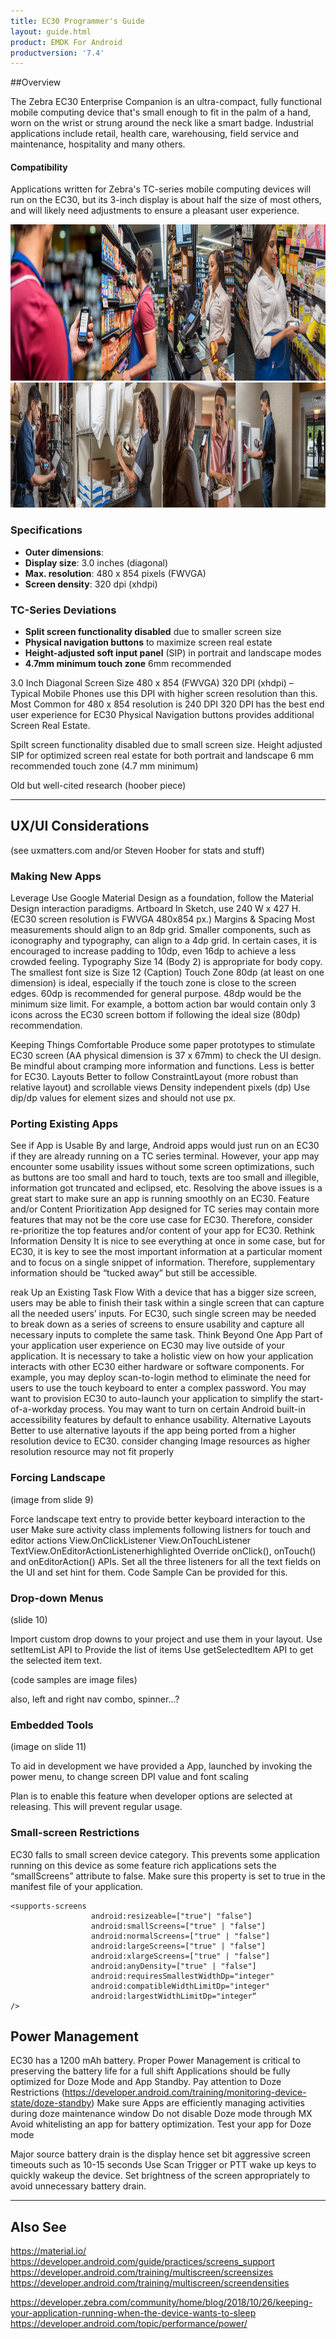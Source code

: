 ```yaml
---
title: EC30 Programmer's Guide
layout: guide.html
product: EMDK For Android
productversion: '7.4'
---
```


##Overview

The Zebra EC30 Enterprise Companion is an ultra-compact, fully functional mobile computing device that's small enough to fit in the palm of a hand, worn on the wrist or strung around the neck like a smart badge. Industrial applications include retail, health care, warehousing, field service and maintenance, hospitality and many others. 

#### Compatibility
Applications written for Zebra's TC-series mobile computing devices will run on the EC30, but its 3-inch display is about half the size of most others, and will likely need adjustments to ensure a pleasant user experience. 

<img alt="image" style="height:250px" src="ec30_multi.png"/>
<img alt="image" style="height:200px" src="ec30_multi2.png"/>


### Specifications

* **Outer dimensions**: 
* **Display size**: 3.0 inches (diagonal) 
* **Max. resolution**: 480 x 854 pixels (FWVGA)
* **Screen density**: 320 dpi (xhdpi)

### TC-Series Deviations

* **Split screen functionality disabled** due to smaller screen size
* **Physical navigation buttons** to maximize screen real estate
* **Height-adjusted soft input panel** (SIP) in portrait and landscape modes
* **4.7mm minimum touch zone** 6mm recommended


3.0 Inch Diagonal
Screen Size 480 x 854 (FWVGA)
320 DPI (xhdpi) – Typical Mobile Phones use this DPI with higher screen resolution than this.
Most Common for 480 x 854 resolution is 240 DPI
320 DPI has the best end user experience for EC30
Physical Navigation buttons provides additional Screen Real Estate.   

Spilt screen functionality disabled due to small screen size.
Height adjusted SIP for optimized screen real estate for both portrait and landscape
6 mm recommended touch zone (4.7 mm minimum)

Old but well-cited research (hoober piece)


-----

## UX/UI Considerations

(see uxmatters.com and/or Steven Hoober for stats and stuff)

### Making New Apps

Leverage
Use Google Material Design as a foundation, follow the Material Design interaction paradigms.
Artboard
In Sketch, use 240 W x 427 H. (EC30 screen resolution is FWVGA 480x854 px.) 
Margins & Spacing
Most measurements should align to an 8dp grid. Smaller components, such as iconography and typography, can align to a 4dp grid. In certain cases, it is encouraged to increase padding to 10dp, even 16dp to achieve a less crowded feeling. 
Typography
Size 14 (Body 2) is appropriate for body copy. The smallest font size is Size 12 (Caption) 
Touch Zone
80dp (at least on one dimension) is ideal, especially if the touch zone is close to the screen edges. 60dp is recommended for general purpose. 48dp would be the minimum size limit. For example, a bottom action bar would contain only 3 icons across the EC30 screen bottom if following the ideal size (80dp) recommendation. 

Keeping Things Comfortable
Produce some paper prototypes to stimulate EC30 screen (AA physical dimension is 37 x 67mm) to check the UI design. Be mindful about cramping more information and functions. Less is better for EC30.
Layouts
Better to follow ConstraintLayout (more robust than relative layout) and scrollable views
Density independent pixels (dp)
Use dip/dp values for element sizes and should not use px.



### Porting Existing Apps 
See if App is Usable
By and large, Android apps would just run on an EC30 if they are already running on a TC series terminal. However, your app may encounter some usability issues without some screen optimizations, such as buttons are too small and hard to touch, texts are too small and illegible, information got truncated and eclipsed, etc. Resolving the above issues is a great start to make sure an app is running smoothly on an EC30.
Feature and/or Content Prioritization
App designed for TC series may contain more features that may not be the core use case for EC30. Therefore, consider re-prioritize the top features and/or content of your app for EC30.
Rethink Information Density
It is nice to see everything at once in some case, but for EC30, it is key to see the most important information at a particular moment and to focus on a single snippet of information. Therefore, supplementary information should be “tucked away” but still be accessible. 

reak Up an Existing Task Flow
With a device that has a bigger size screen, users may be able to finish their task within a single screen that can capture all the needed users’ inputs. For EC30, such single screen may be needed to break down as a series of screens to ensure usability and capture all necessary inputs to complete the same task. 
Think Beyond One App
Part of your application user experience on EC30 may live outside of your application. It is necessary to take a holistic view on how your application interacts with other EC30 either hardware or software components. For example, you may deploy scan-to-login method to eliminate the need for users to use the touch keyboard to enter a complex password. You may want to provision EC30 to auto-launch your application to simplify the start-of-a-workday process. You may want to turn on certain Android built-in accessibility features by default to enhance usability.
Alternative Layouts
Better to use alternative layouts if the app being ported from a higher resolution device to EC30. consider changing Image resources as higher resolution resource may not fit properly

### Forcing Landscape
(image from slide 9)

Force landscape text entry to provide better keyboard interaction to the user
Make sure activity class implements following listners for touch and editor actions
View.OnClickListener
View.OnTouchListener
TextView.OnEditorActionListenerhighlighted
Override onClick(), onTouch() and onEditorAction() APIs. 
Set all the three listeners for all the text fields on the UI and set hint for them.
Code Sample Can be provided for this.

### Drop-down Menus

(slide 10)

Import custom drop downs to your project and use them in your layout.
Use setItemList API to Provide the list of items
Use getSelectedItem API to get the selected item text.

(code samples are image files)

also, left and right nav combo, spinner...?

### Embedded Tools

(image on slide 11)

To aid in development we have provided a App, launched by invoking the power menu, to change screen DPI value and font scaling

Plan is to enable this feature when developer options are selected at releasing. This will prevent regular usage.

### Small-screen Restrictions

EC30 falls to small screen device category.
This prevents some application running on this device as some feature rich applications sets the “smallScreens” attribute to false. 
Make sure this property is set to true in the manifest file of your application.


    <supports-screens 
                      android:resizeable=["true"| "false"]
                      android:smallScreens=["true" | "false"]
                      android:normalScreens=["true" | "false"]
                      android:largeScreens=["true" | "false"]
                      android:xlargeScreens=["true" | "false"]
                      android:anyDensity=["true" | "false"]
                      android:requiresSmallestWidthDp="integer"
                      android:compatibleWidthLimitDp="integer"
                      android:largestWidthLimitDp="integer“
    /> 


## Power Management

EC30 has a 1200 mAh battery.
Proper Power Management is critical to preserving the battery life for a full shift
Applications should be fully optimized for Doze Mode and App Standby.
Pay attention to Doze Restrictions (https://developer.android.com/training/monitoring-device-state/doze-standby)
Make sure Apps are efficiently managing activities during doze maintenance window
Do not disable Doze mode through MX
Avoid whitelisting an app for battery optimization.
Test your app for Doze mode 

Major source battery drain is the display hence set bit aggressive screen timeouts such as 10-15 seconds
Use Scan Trigger or PTT wake up keys to quickly wakeup the device.
Set brightness of the screen appropriately to avoid unnecessary battery drain.

-----

## Also See

https://material.io/
https://developer.android.com/guide/practices/screens_support
https://developer.android.com/training/multiscreen/screensizes
https://developer.android.com/training/multiscreen/screendensities

https://developer.zebra.com/community/home/blog/2018/10/26/keeping-your-application-running-when-the-device-wants-to-sleep
https://developer.android.com/topic/performance/power/



